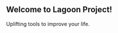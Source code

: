 <!-- <img src="assets/images/lake.jpg" width="500" alt="logo" /> -->
## Welcome to Lagoon Project!
Uplifting tools to improve your life.
